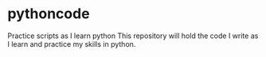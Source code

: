 # pythoncode
Practice scripts as I learn python
This repository will hold the code I write as I learn and practice my skills in python.
